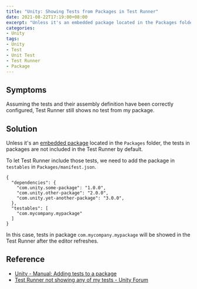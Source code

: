 ```yaml
---
title: "Unity: Showing Tests from Packages in Test Runner"
date: 2021-08-22T17:19:00+08:00
excerpt: "Unless it's an embedded package located in the Packages folder, the tests in packages are not included in the Test Runner by default. To let Test Runner include those tests, we need to add the package in \"testables\" in \"Packages/manifest.json\"."
categories:
- Unity
tags:
- Unity
- Test
- Unit Test
- Test Runner
- Package
---
```


## Symptoms

Assuming the tests and their assembly definition have been correctly configured, Test Runner still shows no test from my package.

## Solution

Unless it's an [embedded package](https://docs.unity3d.com/Manual/upm-embed.html) located in the `Packages` folder, the tests in packages are not included in the Test Runner by default.

To let Test Runner include those tests, we need to add the package in `testables` in `Packages/manifest.json`.

```
{
  "dependencies": {
    "com.unity.some-package": "1.0.0",
    "com.unity.other-package": "2.0.0",
    "com.unity.yet-another-package": "3.0.0",
  },
  "testables": [
    "com.mycompany.mypackage"
  ]
}
```

In this case, tests in package `com.mycompany.mypackage` will be showed in the Test Runner after the editor refreshes.

## Reference

- [Unity - Manual: Adding tests to a package](https://docs.unity3d.com/2021.2/Documentation/Manual/cus-tests.html)
- [Test Runner not showing any of my tests - Unity Forum](https://forum.unity.com/threads/test-runner-not-showing-any-of-my-tests.619078/#post-5374899)

